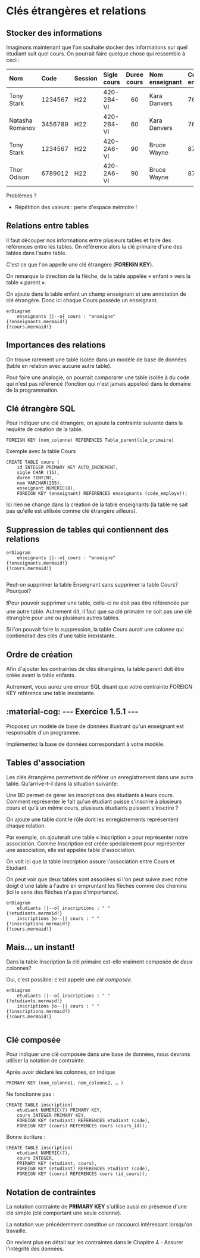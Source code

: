 # Clés étrangères et relations

## Stocker des informations

Imaginons maintenant que l'on souhaite stocker des informations sur quel étudiant suit quel cours. On pourrait faire quelque chose qui ressemble à ceci :

|Nom|Code|Session|Sigle cours|Duree cours|Nom enseignant|Code employe|
|:--|:--|:--|:--|:-:|:--|:--|
|Tony Stark|1234567|H22|420-2B4-VI|60|Kara Danvers|7654|
|Natasha Romanov|3456789|H22|420-2B4-VI|60|Kara Danvers|7654|
|Tony Stark|1234567|H22|420-2A6-VI|90|Bruce Wayne|8765|
|Thor Odison|6789012|H22|420-2A6-VI|90|Bruce Wayne|8765|

Problèmes ? 
* Répétition des valeurs : perte d'espace mémoire !

## Relations entre tables

Il faut découper nos informations entre plusieurs tables et faire des références entre les tables. On référence alors la clé primaire d'une des tables dans l'autre table. 

C'est ce que l'on appelle une clé étrangère (__FOREIGN KEY__).

On remarque la direction de la flèche, de la table appelée « enfant » vers la table 
« parent ».

On ajoute dans la table enfant un champ enseignant et une annotation de clé étrangère. Donc ici chaque Cours possède un enseignant.

``` mermaid
erDiagram  
    enseignants ||--o{ cours : "enseigne" 
{!enseignants.mermaid!}
{!cours.mermaid!}    
```

## Importances des relations

On trouve rarement une table isolée dans un modèle de base de données (table en relation avec aucune autre table).

Pour faire une analogie, on pourrait comporarer une table isolée à du code qui n'est pas référencé (fonction qui n'est jamais appelée) dans le domaine de la programmation.

## Clé étrangère SQL

Pour indiquer une clé étrangère, on ajoute la contrainte suivante dans la requête de création de la table.

```mysql
FOREIGN KEY (nom_colonne) REFERENCES Table_parent(cle_primaire)
```

Exemple avec la table Cours

```mysql
CREATE TABLE cours (  
    id INTEGER PRIMARY KEY AUTO_INCREMENT,  
    sigle CHAR (11),  
    duree TINYINT, 
    nom VARCHAR(255),
    enseignant NUMERIC(8),
    FOREIGN KEY (enseignant) REFERENCES enseignants (code_employe));
```

Ici rien ne change dans la création de la table enseignants (la table ne sait pas qu'elle est utilisée comme clé étrangère ailleurs).

## Suppression de tables qui contiennent des relations


``` mermaid
erDiagram  
    enseignants ||--o{ cours : "enseigne" 
{!enseignants.mermaid!}
{!cours.mermaid!} 
    
```

Peut-on supprimer la table Enseignant sans supprimer la table Cours? Pourquoi?

:exclamation:Pour pouvoir supprimer une table, celle-ci ne doit pas être référencée par une autre table. Autrement dit, il faut que sa clé primaire ne soit pas une clé étrangère pour une ou plusieurs autres tables.

Si l'on pouvait faire la suppression, la table *Cours* aurait une colonne qui contiendrait des clés d'une table inexistante.

## Ordre de création

Afin d'ajouter les contraintes de clés étrangères, la table parent doit être créée avant la table enfants.

Autrement, vous aurez une erreur SQL disant que votre contrainte FOREIGN KEY référence une table inexistante.

## :material-cog: --- Exercice 1.5.1 ---

Proposez un modèle de base de données illustrant qu'un enseignant est responsable d'un programme.

Implémentez la base de données correspondant à votre modèle.

## Tables d'association

Les clés étrangères permettent de référer un enregistrement dans une autre table. Qu'arrive-t-il dans la situation suivante:

Une BD permet de gérer les inscriptions des étudiants à leurs cours. Comment représenter le fait qu'un étudiant puisse s'inscrire à plusieurs cours et qu'à un même cours, plusieurs étudiants puissent s'inscrire ?

On ajoute une table dont le rôle dont les enregistrements représentent chaque relation.

Par exemple, on ajouterait une table « Inscription » pour représenter notre association. Comme Inscription est créée spécialement pour représenter une association, elle est appelée table d'association.

On voit ici que la table Inscription assure l'association entre Cours et Etudiant.

On peut voir que deux tables sont associées si l'on peut suivre avec notre doigt d'une table à l'autre en empruntant les flèches comme des chemins (ici le sens des flèches n'a pas d'importance).


``` mermaid
erDiagram  
    etudiants ||--o{ inscriptions : " " 
{!etudiants.mermaid!}
    inscriptions }o--|| cours : " "
{!inscriptions.mermaid!}
{!cours.mermaid!}    
```

## Mais... un instant!

Dans la table Inscription la clé primaire est-elle vraiment composée de *deux* colonnes?

Oui, c'est possible: c'est appelé une *clé composée*. 


``` mermaid
erDiagram   
    etudiants ||--o{ inscriptions : " " 
{!etudiants.mermaid!}
    inscriptions }o--|| cours : " "
{!inscriptions.mermaid!}
{!cours.mermaid!}   
    
```

## Clé composée

Pour indiquer une clé composée dans une base de données, nous devrons utiliser la notation de contrainte.

Après avoir déclaré les colonnes, on indique

```mysql
PRIMARY KEY (nom_colonne1, nom_colonne2, … )
```

Ne fonctionne pas :
```mysql
CREATE TABLE inscription(
    etudiant NUMERIC(7) PRIMARY KEY, 
    cours INTEGER PRIMARY KEY,
    FOREIGN KEY (etudiant) REFERENCES etudiant (code),
    FOREIGN KEY (cours) REFERENCES cours (cours_id));
```

Bonne écriture :

```mysql
CREATE TABLE inscription(
    etudiant NUMERIC(7), 
    cours INTEGER,
    PRIMARY KEY (etudiant, cours),
    FOREIGN KEY (etudiant) REFERENCES etudiant (code),
    FOREIGN KEY (cours) REFERENCES cours (id_cours));
```

## Notation de contraintes

La notation contrainte de __PRIMARY KEY__ s'utilise aussi en présence d'une clé simple (clé comportant une seule colonne).

La notation vue précédemment constitue un raccourci intéressant lorsqu'on travaille.

On revient plus en détail sur les contraintes dans le Chapitre 4 - Assurer l'intégrité des données.